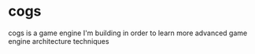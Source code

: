 # cogs
cogs is a game engine I'm building in order to learn more advanced game engine architecture techniques

